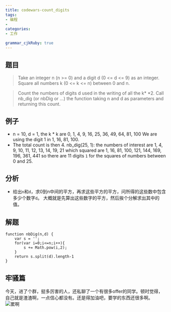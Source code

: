 ```yaml
---
title: codewars-count_digits
tags: 
- 编程
- 
categories: 
- 工作

grammar_cjkRuby: true
---
```


## 题目
> Take an integer n (n >= 0) and a digit d (0 <= d <= 9) as an integer. Square all numbers k (0 <= k <= n) between 0 and n. 
<!--more-->
> Count the numbers of digits d used in the writing of all the k* *2. Call nb_dig (or nbDig or ...) the function taking n and d as parameters and returning this count.

## 例子
* n = 10, d = 1,
	 the k * k are 0, 1, 4, 9, 16, 25, 36, 49, 64, 81, 100 We are using the digit 1 in 1, 16, 81, 100. 
* The total count is then 4.
     nb_dig(25, 1): 
   the numbers of interest are 1, 4, 9, 10, 11, 12, 13, 14, 19, 21
   which squared are 1, 16, 81, 100, 121, 144, 169, 196, 361, 441 so there are 11 digits `1` for the squares of numbers between 0 and 25.

## 分析
* 给出`n`和`d`，求0到n中间的平方，再求这些平方的平方，问所得的这些数中包含多少个数字`d`。
大概就是先算出这些数字的平方，然后挨个分解求出其中的值。
## 解题
```javascript?linenums
function nbDig(n,d) {
    var s = '';
    for(var i=0;i<=n;i++){
        s += Math.pow(i,2);
    }
    return s.split(d).length-1
}
```

## 牢骚篇
今天，进了个群，挺多厉害的人，还私聊了一个有很多offer的同学。顿时觉得，自己就是渣渣啊，一点信心都没有。还是得加油吧，要学的东西还很多啊。
![累啊][1]


  [1]: https://ooo.0o0.ooo/2017/03/20/58cfd648e6d0a.jpg